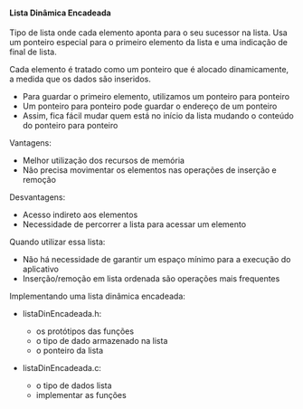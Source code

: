 #### Lista Dinâmica Encadeada

Tipo de lista onde cada elemento aponta para o seu sucessor na lista. Usa um ponteiro especial para o primeiro elemento da lista e uma indicação de final de lista.

Cada elemento é tratado como um ponteiro que é alocado dinamicamente, a medida que os dados são inseridos.

- Para guardar o primeiro elemento, utilizamos um ponteiro para ponteiro
- Um ponteiro para ponteiro pode guardar o endereço de um ponteiro
- Assim, fica fácil mudar quem está no início da lista mudando o conteúdo do ponteiro para ponteiro

Vantagens:

- Melhor utilização dos recursos de memória
- Não precisa movimentar os elementos nas operações de inserção e remoção

Desvantagens:

- Acesso indireto aos elementos
- Necessidade de percorrer a lista para acessar um elemento

Quando utilizar essa lista:

- Não há necessidade de garantir um espaço mínimo para a execução do aplicativo
- Inserção/remoção em lista ordenada são operações mais frequentes

Implementando uma lista dinâmica encadeada:

- listaDinEncadeada.h: 
  - os protótipos das funções
  - o tipo de dado armazenado na lista
  - o ponteiro da lista

- listaDinEncadeada.c:
  - o tipo de dados lista
  - implementar as funções
